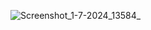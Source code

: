 ![Screenshot_1-7-2024_13584_](https://github.com/kumar1310aryan/Sai-Coding-WEBDEV-internship/assets/153344101/b85268ff-bbcc-40d1-b12f-1ebae3deac2e)
